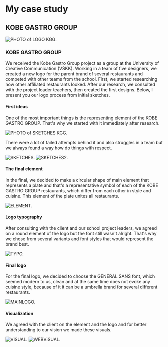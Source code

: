 # My case study
## KOBE GASTRO GROUP
![PHOTO of LOGO KGG.](mainLOGO.png)

### KOBE GASTRO GROUP

We received the Kobe Gastro Group project as a group at the University of Creative Communication (VŠKK). Working in a team of five designers, we created a new logo for the parent brand of several restaurants and competed with other teams from the school. First, we started researching how other affiliated restaurants looked. After our research, we consulted with the project leader teachers, then created the first designs. Below, I present you our logo process from initial sketches.

#### First ideas

 One of the most important things is the representing element of the KOBE GASTRO GROUP. That's why we started with it immediately after research.
 
![PHOTO of SKETCHES KGG.](SKETCHES.png)

There were a lot of failed attempts behind it and also struggles in a team but we always found a way how do things with respect.


![SKETCHES.](FIRSTIDEA.png)
![SKETCHES2.](SKETCH.png)

#### The final element
In the final, we decided to make a circular shape of main element that represents a plate and that's a representative symbol of each of the
KOBE GASTRO GROUP restaurants, which differ from each other in style and cuisine. This element of the plate unites all restaurants.

![ELEMENT.](MAINTHING.png)

#### Logo typography
 After consulting with the client and our school project leaders, we agreed on a round element of the logo but the font still wasn't alright. That's why we chose from several variants and font styles that would represent the brand best.
 
![TYPO.](TYPO.png)
 
#### Final logo
For the final logo, we decided to choose the GENERAL SANS font, which seemed modern to us, clean and at the same time does not evoke any cuisine style, because of it it can be a umbrella brand for several different restaurants.

![MAINLOGO.](mainLOGO.png)

#### Visualization
We agreed with the client on the element and the logo and for better understanding to our vision we made these visuals. 

![VISUAL.](VISUAL.png)
![WEBVISUAL.](WEBVISUAL.png)
